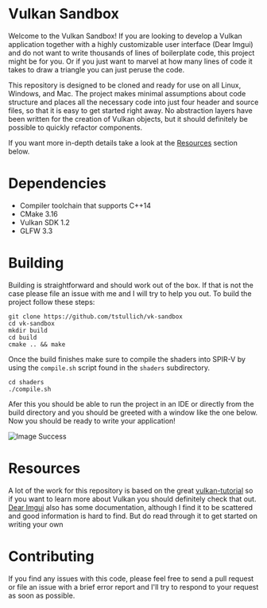 # Vulkan Sandbox
Welcome to the Vulkan Sandbox! If you are looking to develop a Vulkan application
together with a highly customizable user interface (Dear Imgui) and do not want to write
thousands of lines of boilerplate code, this project might be for you. Or if you
just want to marvel at how many lines of code it takes to draw a triangle you
can just peruse the code.

This repository is designed to be cloned and ready for use on all Linux, Windows, and
Mac. The project makes minimal assumptions about code structure and places all the necessary
code into just four header and source files, so that it is easy to get started right away.
No abstraction layers have been written for the creation of Vulkan objects, but it
should definitely be possible to quickly refactor components.

If you want more in-depth details take a look at the [Resources](#resources) section below.

# Dependencies
* Compiler toolchain that supports C++14
* CMake 3.16
* Vulkan SDK 1.2
* GLFW 3.3

# Building
Building is straightforward and should work out of the box. If that is not the case please
file an issue with me and I will try to help you out. To build the project follow these
steps:

```
git clone https://github.com/tstullich/vk-sandbox
cd vk-sandbox
mkdir build
cd build
cmake .. && make
```

Once the build finishes make sure to compile the shaders into SPIR-V by using the
`compile.sh` script found in the `shaders` subdirectory.

```
cd shaders
./compile.sh
```

Afer this you should be able to run the project in an IDE or directly from the build directory
and you should be greeted with a window like the one below. Now you should be ready to write your application!

![Image Success](https://i.imgur.com/Nor3VDg.png)

# Resources
A lot of the work for this repository is based on the great [vulkan-tutorial](https://vulkan-tutorial.com)
so if you want to learn more about Vulkan you should definitely check that out.
[Dear Imgui](https://github.com/ocornut/imgui) also has some documentation, although I find it
to be scattered and good information is hard to find. But do read through it to get started on writing
your own

# Contributing
If you find any issues with this code, please feel free to send a pull request or file an issue with a brief error report
and I'll try to respond to your request as soon as possible.

<!--stackedit_data:
eyJoaXN0b3J5IjpbNDk3MzcxNDAyXX0=
-->